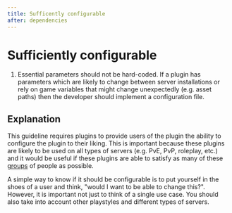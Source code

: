 ```yaml
---
title: Sufficently configurable
after: dependencies
---
```


# Sufficiently configurable

1. Essential parameters should not be hard-coded. If a plugin has parameters which are likely to change between server installations or rely on game variables that might change unexpectedly (e.g. asset paths) then the developer should implement a configuration file.

## Explanation

This guideline requires plugins to provide users of the plugin the ability to configure the plugin to their liking. This is important because these plugins are likely to be used on all types of servers (e.g. PvE, PvP, roleplay, etc.) and it would be useful if these plugins are able to satisfy as many of these <a href="/glossary#groups" class="glossary-term">groups</a> of people as possible.

A simple way to know if it should be configurable is to put yourself in the shoes of a user and think, "would I want to be able to change this?". However, it is important not just to think of a single use case. You should also take into account other playstyles and different types of servers.
